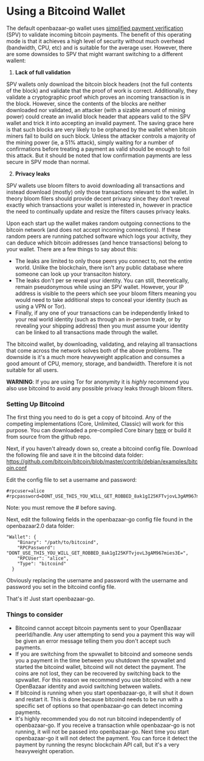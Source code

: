 Using a Bitcoind Wallet
========================
The default openbazaar-go wallet uses [simplified payment verification](https://bitcoin.org/en/developer-guide#simplified-payment-verification-spv) (SPV) to validate incoming bitcoin payments.
The benefit of this operating mode is that it achieves a high level of security without much overhead (bandwidth, CPU, etc) and is suitable for the average user. However, there are some downsides
to SPV that might warrant switching to a different wallent:

1. **Lack of full validation**

  SPV wallets only download the bitcoin block headers (not the full contents of the block) and validate that the proof of work is correct. Additionally, they validate a cryptographic
proof which proves an incoming transaction is in the block. However, since the contents of the blocks are neither downloaded nor validated, an attacker (with a sizable amount of mining power)
could create an invalid block header that appears valid to the SPV wallet and trick it into accepting an invalid payment. The saving grace here is that such blocks are very likely to be orphaned
by the wallet when bitcoin miners fail to build on such block. Unless the attacker controls a majority of the mining power (ie, a 51% attack), simply waiting for a number of confirmations before
treating a payment as valid should be enough to foil this attack. But it should be noted that low confirmation payments are less secure in SPV mode than normal.

2. **Privacy leaks**
  
  SPV wallets use bloom filters to avoid downloading all transactions and instead download (mostly) only those transactions relevant to the wallet. In theory bloom filers
  should provide decent privacy since they don't reveal exactly which transactions your wallet is interested in, however in practice the need to continually update and
  resize the filters causes privacy leaks. 
  
  Upon each start up the wallet makes random outgoing connections to the bitcoin network (and does not accept incoming connections). If these random peers are running patched software which logs
  your activity, they can deduce which bitcoin addresses (and hence transactions) belong to your wallet. There are a few things to say about this:
  
  - The leaks are limited to only those peers you connect to, not the entire world. Unlike the blockchain, there isn't any public database where someone can look up your transaciton history.
  - The leaks don't per se reveal your identity. You can still, theoretically, remain pseudonymous while using an SPV wallet. However, your IP address is visible to the peers which see your bloom 
  filters meaning you would need to take additional steps to conceal your identity (such as using a VPN or Tor). 
  - Finally, if any one of your transactions can be independently linked to your real
  world identity (such as through an in-person trade, or by revealing your shipping address) then you must assume your identity can be linked to all transactions made through the wallet.

The bitcoind wallet, by downloading, validating, and relaying all transactions that come across the network solves both of the above problems. The downside is it's a much more heavyweight application
and consumes a good amount of CPU, memory, storage, and bandwidth. Therefore it is not suitable for all users. 

**WARNING**: If you are using Tor for anonymity it is *highly* recommend you also use bitcoind to avoid any possible privacy leaks through bloom filters.

### Setting Up Bitcoind

The first thing you need to do is get a copy of bitcoind. Any of the competing implementations (Core, Unlimited, Classic) will work for this purpose.
You can downloaded a pre-compiled Core binary [here](https://bitcoin.org/en/download) or build it from source from the github repo. 

Next, if you haven't already down so, create a bitcoind config file. Download the following file and save it in the bitcoind data folder: https://github.com/bitcoin/bitcoin/blob/master/contrib/debian/examples/bitcoin.conf

Edit the config file to set a username and password:
```
#rpcuser=alice
#rpcpassword=DONT_USE_THIS_YOU_WILL_GET_ROBBED_8ak1gI25KFTvjovL3gAM967mies3E=
```
Note: you must remove the # before saving.

Next, edit the following fields in the openbazaar-go config file found in the openbazaar2.0 data folder:
```
"Wallet": {
    "Binary": "/path/to/bitcoind",
    "RPCPassword": "DONT_USE_THIS_YOU_WILL_GET_ROBBED_8ak1gI25KFTvjovL3gAM967mies3E=",
    "RPCUser": "alice",
    "Type": "bitcoind"
  }
```
Obviously replacing the username and password with the username and password you set in the bitcoind config file.

That's it! Just start openbazaar-go.

### Things to consider
- Bitcoind cannot accept bitcoin payments sent to your OpenBazaar peerId/handle. Any user attempting to send you a payment this way will
be given an error message telling them you don't accept such payments. 
- If you are switching from the spvwallet to bitcoind and someone sends you a payment in the time between you shutdown the spvwallet and
started the bitcoind wallet, bitcoind will not detect the payment. The coins are not lost, they can be recovered by switching back to the
spvwallet. For this reason we recommend you use bitcoind with a new OpenBazaar identity and avoid switching between wallets.
- If bitcoind is running when you start openbazaar-go, it will shut it down and restart it. This is done because bitcoind needs to be run
with a specific set of options so that openbazaar-go can detect incoming payments. 
- It's highly recommended you do not run bitcoind independently of openbazaar-go. If you receive a transaction while openbazaar-go is not
running, it will not be passed into openbazaar-go. Next time you start openbazaar-go it will not detect the payment. You can force it detect
the payment by running the resync blockchain API call, but it's a very heavyweight operation. 
